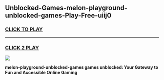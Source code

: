 
## Unblocked-Games-melon-playground-unblocked-games-Play-Free-uiij0
<h3>
<a href="https://premium76.site?title=melon-playground-unblocked-games&ref=24M">CLICK TO PLAY</a></h3>
<hr>

<h3>
<a href="https://premium76.site?title=melon-playground-unblocked-games&ref=24M">CLICK 2 PLAY</a>
  
</h3>

<a href="https://premium76.site?title=melon-playground-unblocked-games&ref=24M"><img src="https://clearcache.store/games.png"></a>


**melon-playground-unblocked-games games unblocked: Your Gateway to Fun and Accessible Online Gaming**

